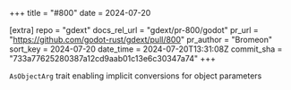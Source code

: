 +++
title = "#800"
date = 2024-07-20

[extra]
repo = "gdext"
docs_rel_url = "gdext/pr-800/godot"
pr_url = "https://github.com/godot-rust/gdext/pull/800"
pr_author = "Bromeon"
sort_key = 2024-07-20
date_time = 2024-07-20T13:31:08Z
commit_sha = "733a77625280387a12cd9aab01c13e6c30347a74"
+++

`AsObjectArg` trait enabling implicit conversions for object parameters
